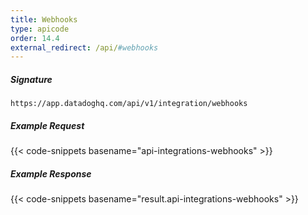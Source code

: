 ```yaml
---
title: Webhooks
type: apicode
order: 14.4
external_redirect: /api/#webhooks
---
```


##### Signature
`https://app.datadoghq.com/api/v1/integration/webhooks`

##### Example Request
{{< code-snippets basename="api-integrations-webhooks" >}}

##### Example Response
{{< code-snippets basename="result.api-integrations-webhooks" >}}